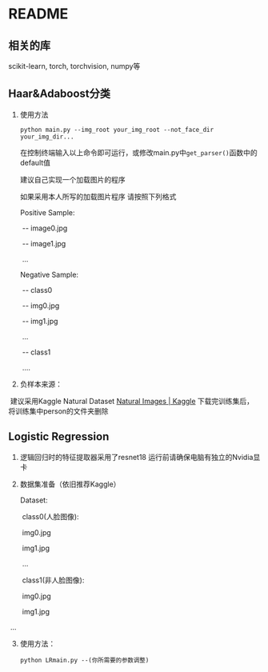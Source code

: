 # README

## 相关的库

scikit-learn, torch, torchvision, numpy等

## Haar&Adaboost分类

1. 使用方法

    ```
    python main.py --img_root your_img_root --not_face_dir your_img_dir...
    ```

    在控制终端输入以上命令即可运行，或修改main.py中`get_parser()`函数中的default值

    建议自己实现一个加载图片的程序

    如果采用本人所写的加载图片程序 请按照下列格式

    Positive Sample:

    ​	-- image0.jpg

    ​	-- image1.jpg

    ​	...

    Negative Sample:

    ​	-- class0

    ​		-- img0.jpg

    ​		-- img1.jpg

    ​		...

    ​	-- class1

    ​	....

2. 负样本来源：

​	建议采用Kaggle Natural Dataset [Natural Images | Kaggle](https://www.kaggle.com/datasets/prasunroy/natural-images) 下载完训练集后，将训练集中person的文件夹删除



## Logistic Regression 

1. 逻辑回归时的特征提取器采用了resnet18 运行前请确保电脑有独立的Nvidia显卡

2. 数据集准备（依旧推荐Kaggle）

    Dataset:

    ​	class0(人脸图像):

    ​		img0.jpg

    ​		img1.jpg

    ​		...

    ​	class1(非人脸图像):

    ​		img0.jpg

    ​		img1.jpg

​			...

3. 使用方法：

    ```
    python LRmain.py --(你所需要的参数调整)
    ```

    